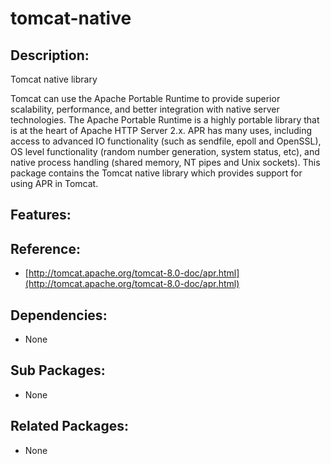 # tomcat-native

## Description:

Tomcat native library

Tomcat can use the Apache Portable Runtime to provide superior scalability, performance, and better integration with native server technologies. The Apache Portable Runtime is a highly portable library that is at the heart of Apache HTTP Server 2.x. APR has many uses, including access to advanced IO functionality \(such as sendfile, epoll and OpenSSL\), OS level functionality \(random number generation, system status, etc\), and native process handling \(shared memory, NT pipes and Unix sockets\). This package contains the Tomcat native library which provides support for using APR in Tomcat.

## Features:

## Reference:

* [http://tomcat.apache.org/tomcat-8.0-doc/apr.html](http://tomcat.apache.org/tomcat-8.0-doc/apr.html)

## Dependencies:

* None

## Sub Packages:

* None

## Related Packages:

* None

